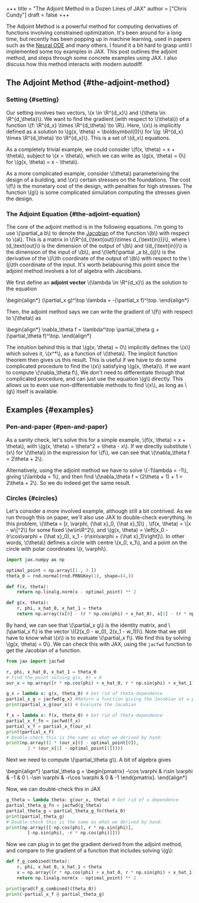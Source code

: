 +++
title = "The Adjoint Method in a Dozen Lines of JAX"
author = ["Chris Cundy"]
draft = false
+++

The Adjoint Method is a powerful method for computing derivatives of functions involving constrained optimization. It's been around for a long time, but recently has been popping up in machine learning, used in papers such as the [Neural ODE](https://arxiv.org/abs/1806.07366) and many others. I found it a bit hard to grasp until I implemented some toy examples in JAX. This post outlines the adjoint method, and steps through some concrete examples using JAX. I also discuss how this method interacts with modern autodiff.


## The Adjoint Method {#the-adjoint-method}


### Setting {#setting}

Our setting involves two vectors, \\(x \in \R^{d\_x}\\) and \\(\theta \in \R^{d\_\theta}\\).
We want to find the gradient (with respect to \\(\theta\\)) of a function
\\(f: \R^{d\_x} \times \R^{d\_\theta} \to \R\\). Here, \\(x\\) is implicitly
defined as a solution to \\(g(x, \theta) = \boldsymbol{0}\\) for
\\(g: \R^{d\_x} \times \R^{d\_\theta} \to \R^{d\_x}\\). This is a set of \\(d\_x\\) equations.

As a completely trivial example, we could consider \\(f(x, \theta) = x + \theta\\), subject to
\\(x = \theta\\), which we can write as \\(g(x, \theta) = 0\\) for \\(g(x, \theta) = x - \theta\\).

As a more complicated example, consider \\(\theta\\) parameterising the design of a building, and \\(x\\) certain stresses on the foundations. The cost \\(f\\) is the monetary cost of the design, with penalties for high stresses. The function \\(g\\) is some complicated simulation computing the stresses given the design.


### The Adjoint Equation {#the-adjoint-equation}

The core of the adjoint method is in the following equations.
I'm going to use \\(\partial\_a b\\) to denote the [Jacobian](https://en.wikipedia.org/wiki/Jacobian%5Fmatrix%5Fand%5Fdeterminant) of the function \\(b\\) with respect to \\(a\\). This is a matrix in \\(\R^{d\_{\text{out}}\times d\_{\text{in}}}\\), where \\(d\_\text{out}\\) is the dimension of the output of \\(b\\) and \\(d\_{\text{in}}\\) is the dimension of the input of \\(b\\), and \\(\left(\partial \_a b)\_{ij}\\) is the derivative of the \\(i\\)th coordinate of the output of \\(b\\) with respect to the \\(j\\)th coordinate of the input.
It's worth belabouring this point since the adjoint method involves a lot of algebra with Jacobians.

We first define an **adjoint vector** \\(\lambda \in \R^{d\_x}\\) as the solution to the equation

\begin{align\*}
(\partial\_x g)^\top \lambda = -(\partial\_x f)^\top.
\end{align\*}

Then, the adjoint method says we can write the gradient of \\(f\\) with respect to \\(\theta\\) as

\begin{align\*}
\nabla\_\theta f = \lambda^\top \partial\_\theta g + (\partial\_\theta f)^\top.
\end{align\*}

The intuition behind this is that \\(g(x, \theta) = 0\\) implicitly defines the \\(x\\) which solves it, \\(x^\*\\), as a function of \\(\theta\\). The implicit function theorem then gives us this result.
This is useful if we have to do some complicated procedure to find the \\(x\\) satisfying \\(g(x, \theta)\\). If we want to compute \\(\nabla\_\theta f\\), We don't need to differentiate through that complicated procedure, and can just use the equation \\(g\\) directly. This allows us to even use non-differentiable methods to find \\(x\\), as long as \\(g\\) itself is available.


## Examples {#examples}


### Pen-and-paper {#pen-and-paper}

As a sanity check, let's solve this for a simple example, \\(f(x, \theta) = x + \theta\\), with \\(g(x, \theta) = \theta^2 + \theta - x\\). If we directly substitute \\(x\\) for \\(\theta\\) in the expression for \\(f\\), we can see that \\(\nabla\_\theta f = 2\theta + 2\\).

Alternatively, using the adjoint method we have to solve \\(-1\lambda = -1\\), giving \\(\lambda = 1\\), and then find \\(\nabla\_\theta f = (2\theta + 1) + 1 = 2\theta + 2\\). So we do indeed get the same result.


### Circles {#circles}

Let's consider a more involved example, although still a bit contrived. As we run through this on paper, we'll also use JAX to double-check everything. In this problem, \\(\theta = [r, \varphi, {\hat x}\_0, {\hat x}\_1]\\) ,
\\(f(x, \theta) = \\|x - w\\|^2\\) for some fixed \\(w\in\R^2\\), and \\(g(x, \theta) = \left[x\_0 - (r\cos\varphi + {\hat x}\_0), x\_1 - (r\sin\varphi + {\hat x}\_1)\right]\\).
In other words, \\(\theta\\) defines a circle with centre \\(x\_0, x\_1\\), and a point on the circle with polar coordinates \\(r, \varphi\\).

```python
import jax.numpy as np

optimal_point = np.array([1., 3.])
theta_0 = rnd.normal(rnd.PRNGKey(1), shape=(4,))

def f(x, theta):
    return np.linalg.norm(x - optimal_point) ** 2

def g(x, theta):
    r, phi, x_hat_0, x_hat_1 = theta
    return np.array((x[0] - (r * np.cos(phi) + x_hat_0), x[1] - (r * np.sin(phi) + x_hat_1)))

```

By hand, we can see that \\(\partial\_x g\\) is the identity matrix, and \\(\partial\_x f\\) is the vector \\((2(x\_0 - w\_0), 2(x\_1 - w\_1))\\).
Note that we still have to know what \\(x\\) is to evaluate \\(\partial\_x f\\). We find this by solving \\(g(x, \theta) = 0\\).
We can check this with JAX, using the `jacfwd` function to get the Jacobian of a function.

```python
from jax import jacfwd

r, phi, x_hat_0, x_hat_1 = theta_0
# Find the point solving g(x, θ) = 0
our_x = np.array([r * np.cos(phi) + x_hat_0, r * np.sin(phi) + x_hat_1])

g_x = lambda x: g(x, theta_0) # Get rid of theta-dependence
partial_x_g = jacfwd(g_x) #Return a function giving the Jacobian at a point
print(partial_x_g(our_x)) # Evaluate the Jacobian

f_x = lambda x: f(x, theta_0) # Get rid of theta-dependence
partial_x_f_fn = jacfwd(f_x)
partial_x_f = partial_x_f(our_x)
print(partial_x_f)
# Double-check this is the same as what we derived by hand:
print(np.array((2 * (our_x[0] - optimal_point[0]),
		2 * (our_x[1] - optimal_point[1]))))
```

Next we need to compute \\(\partial\_\theta g\\). A bit of algebra gives

\begin{align\*}
\partial\_\theta g = \begin{pmatrix} -\cos \varphi & r\sin \varphi & -1 & 0 \\ -\sin \varphi & -r\cos \varphi & 0 & -1 \end{pmatrix}.
\end{align\*}

Now, we can double-check this in JAX

```python
g_theta = lambda theta: g(our_x, theta) # Get rid of x-dependence
partial_theta_g_fn = jacfwd(g_theta)
partial_theta_g = partial_theta_g_fn(theta_0)
print(partial_theta_g)
# Double-check this is the same as what we derived by hand:
print(np.array([[-np.cos(phi), r * np.sin(phi)],
		[-np.sin(phi), -r * np.cos(phi)]]))

```

Now we can plug in to get the gradient derived from the adjoint method, and compare to the
gradient of a function that includes solving \\(g\\):

```python
def f_g_combined(theta):
    r, phi, x_hat_0, x_hat_1 = theta
    x = np.array((r * np.cos(phi) + x_hat_0, r * np.sin(phi) + x_hat_1))
    return np.linalg.norm(x - optimal_point) ** 2

print(grad(f_g_combined)(theta_0))
print(-partial_x_f @ partial_theta_g)
```
